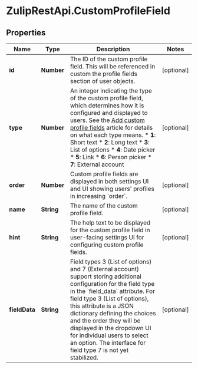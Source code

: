 # ZulipRestApi.CustomProfileField

## Properties

Name | Type | Description | Notes
------------ | ------------- | ------------- | -------------
**id** | **Number** | The ID of the custom profile field.  This will be referenced in custom the profile fields section of user objects.  | [optional] 
**type** | **Number** | An integer indicating the type of the custom profile field, which determines how it is configured and displayed to users.  See the [Add custom profile fields](/help/add-custom-profile-fields) article for details on what each type means.  * **1**: Short text * **2**: Long text * **3**: List of options * **4**: Date picker * **5**: Link * **6**: Person picker * **7**: External account  | [optional] 
**order** | **Number** | Custom profile fields are displayed in both settings UI and UI showing users&#39; profiles in increasing &#x60;order&#x60;.  | [optional] 
**name** | **String** | The name of the custom profile field.  | [optional] 
**hint** | **String** | The help text to be displayed for the custom profile field in user-facing settings UI for configuring custom profile fields.  | [optional] 
**fieldData** | **String** | Field types 3 (List of options) and 7 (External account) support storing additional configuration for the field type in the &#x60;field_data&#x60; attribute.  For field type 3 (List of options), this attribute is a JSON dictionary defining the choices and the order they will be displayed in the dropdown UI for individual users to select an option.  The interface for field type 7 is not yet stabilized.  | [optional] 


